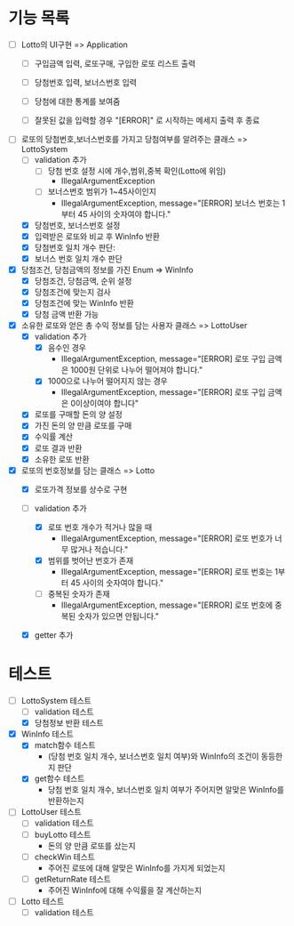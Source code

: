 # 기능 목록
- [ ] Lotto의 UI구현 => Application
    - [ ] 구입금액 입력, 로또구매, 구입한 로또 리스트 출력
    - [ ] 당첨번호 입력, 보너스번호 입력
    - [ ] 당첨에 대한 통계를 보여줌
    - [ ] 잘못된 값을 입력할 경우 "[ERROR]" 로 시작하는 메세지 출력 후 종료


- [ ] 로또의 당첨번호,보너스번호를 가지고 당첨여부를 알려주는 클래스 => LottoSystem
    - [ ] validation 추가
      - [ ] 당첨 번호 설정 시에 개수,범위,중복 확인(Lotto에 위임)
        - IllegalArgumentException
      - [ ] 보너스번호 범위가 1~45사이인지
        - IllegalArgumentException, message="[ERROR] 보너스 번호는 1부터 45 사이의 숫자여야 합니다."
    - [x] 당첨번호, 보너스번호 설정
    - [x] 입력받은 로또와 비교 후 WinInfo 반환
    - [x] 당첨번호 일치 개수 판단:
    - [x] 보너스 번호 일치 개수 판단

- [x] 당첨조건, 당첨금액의 정보를 가진 Enum => WinInfo 
  - [x] 당첨조건, 당첨금액, 순위 설정
  - [x] 당첨조건에 맞는지 검사
  - [x] 당첨조건에 맞는 WinInfo 반환
  - [x] 당첨 금액 반환 가능

- [x] 소유한 로또와 얻은 총 수익 정보를 담는 사용자 클래스 => LottoUser
    - [x] validation 추가
        - [x] 음수인 경우
            - IllegalArgumentException, message="[ERROR] 로또 구입 금액은 1000원 단위로 나누어 떨어져야 합니다."
        - [x] 1000으로 나누어 떨어지지 않는 경우
            - IllegalArgumentException, message="[ERROR] 로또 구입 금액은 0이상이여야 합니다"
    - [x] 로또를 구매할 돈의 양 설정
    - [x] 가진 돈의 양 만큼 로또를 구매
    - [x] 수익률 계산
    - [x] 로또 결과 반환
    - [x] 소유한 로또 반환

- [x] 로또의 번호정보를 담는 클래스 => Lotto
    - [x] 로또가격 정보를 상수로 구현
    - [ ] validation 추가
      - [x] 로또 번호 개수가 적거나 많을 때
        - IllegalArgumentException, message="[ERROR] 로또 번호가 너무 많거나 적습니다."
      - [x] 범위를 벗어난 번호가 존재
        - IllegalArgumentException, message="[ERROR] 로또 번호는 1부터 45 사이의 숫자여야 합니다."
      - [ ] 중복된 숫자가 존재
        - IllegalArgumentException, message="[ERROR] 로또 번호에 중복된 숫자가 있으면 안됩니다."
    - [x] getter 추가
    

# 테스트
- [ ] LottoSystem 테스트
  - [ ] validation 테스트
  - [x] 당첨정보 반환 테스트

- [x] WinInfo 테스트
  - [x] match함수 테스트
    - (당첨 번호 일치 개수, 보너스번호 일치 여부)와 WinInfo의 조건이 동등한지 판단
  - [x] get함수 테스트
    - 당첨 번호 일치 개수, 보너스번호 일치 여부가 주어지면 알맞은 WinInfo를 반환하는지

- [ ] LottoUser 테스트
  - [ ] validation 테스트
  - [ ] buyLotto 테스트
    - 돈의 양 만큼 로또를 샀는지
  - [ ] checkWin 테스트
    - 주어진 로또에 대해 알맞은 WinInfo를 가지게 되었는지
  - [ ] getReturnRate 테스트
    - 주어진 WinInfo에 대해 수익률을 잘 계산하는지

- [ ] Lotto 테스트
  - [ ] validation 테스트   
